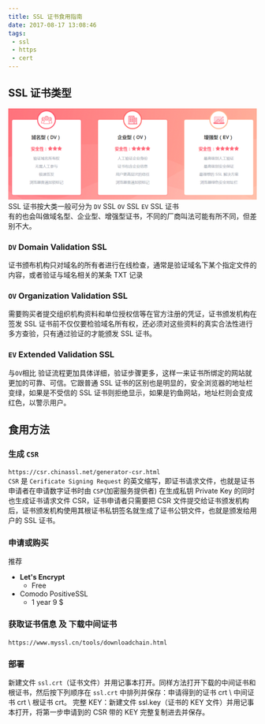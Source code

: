 ```yaml
---
title: SSL 证书食用指南
date: 2017-08-17 13:08:46
tags:
 - ssl
 - https
 - cert
---
```


## SSL 证书类型

![SSl 证书类型](/img/cert-1.png)
SSL 证书按大类一般可分为 `DV` SSL `OV` SSL `EV` SSL 证书  
有的也会叫做域名型、企业型、增强型证书，不同的厂商叫法可能有所不同，但差别不大。
<!--more-->
### `DV` Domain Validation SSL

证书颁布机构只对域名的所有者进行在线检查，通常是验证域名下某个指定文件的内容，或者验证与域名相关的某条 TXT 记录

### `OV` Organization Validation SSL

需要购买者提交组织机构资料和单位授权信等在官方注册的凭证，证书颁发机构在签发 SSL 证书前不仅仅要检验域名所有权，还必须对这些资料的真实合法性进行多方查验，只有通过验证的才能颁发 SSL 证书。

### `EV` Extended Validation SSL

与`OV`相比 验证流程更加具体详细，验证步骤更多，这样一来证书所绑定的网站就更加的可靠、可信。它跟普通 SSL 证书的区别也是明显的，安全浏览器的地址栏变绿，如果是不受信的 SSL 证书则拒绝显示，如果是钓鱼网站，地址栏则会变成红色，以警示用户。

## 食用方法

### 生成 `CSR`

`https://csr.chinassl.net/generator-csr.html`  
`CSR` 是 `Cerificate Signing Request` 的英文缩写，即证书请求文件，也就是证书申请者在申请数字证书时由 `CSP`(加密服务提供者) 在生成私钥 Private Key 的同时也生成证书请求文件 CSR，证书申请者只需要把 CSR 文件提交给证书颁发机构后，证书颁发机构使用其根证书私钥签名就生成了证书公钥文件，也就是颁发给用户的 SSL 证书。

### 申请或购买

推荐
- **Let's Encrypt**
    - Free
- Comodo PositiveSSL
    - 1 year 9 $

### 获取证书信息 及 下载中间证书

`https://www.myssl.cn/tools/downloadchain.html`

### 部署

新建文件 `ssl.crt`（证书文件）并用记事本打开。同样方法打开下载的中间证书和根证书，然后按下列顺序在 `ssl.crt` 中排列并保存：申请得到的证书 crt \ 中间证书 crt \ 根证书 crt。  完整 KEY：新建文件 ssl.key（证书的 KEY 文件）并用记事本打开，将第一步申请到的 CSR 带的 KEY 完整复制进去并保存。